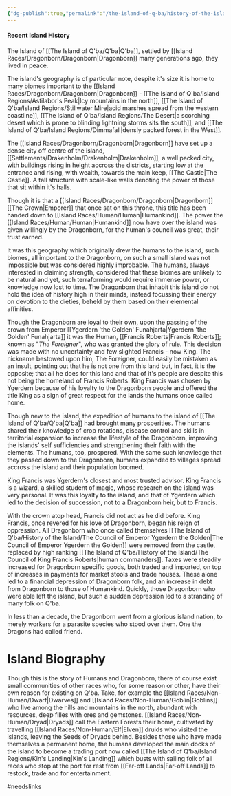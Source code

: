 ```yaml
---
{"dg-publish":true,"permalink":"/the-island-of-q-ba/history-of-the-island/known-information/"}
---
```



#### Recent Island History
The Island of [[The Island of Q'ba/Q'ba\|Q'ba]], settled by [[Island Races/Dragonborn/Dragonborn\|Dragonborn]] many generations ago, they lived in peace. 

The island's geography is of particular note, despite it's size it is home to many biomes important to the [[Island Races/Dragonborn/Dragonborn\|Dragonborn]] - [[The Island of Q'ba/Island Regions/Astilabor's Peak\|Icy mountains in the north]], [[The Island of Q'ba/Island Regions/Stillwater Mire\|acid marshes spread from the western coastline]], [[The Island of Q'ba/Island Regions/The Desert\|a scorching desert which is prone to blinding lightning storms sits the south]], and [[The Island of Q'ba/Island Regions/Dimmafall\|densly packed forest in the West]]. 

The [[Island Races/Dragonborn/Dragonborn\|Dragonborn]] have set up a dense city off centre of the island, [[Settlements/Drakenholm/Drakenholm\|Drakenholm]], a well packed city, with buildings rising in height accross the districts, starting low at the entrance and rising, with wealth, towards the main keep, [[The Castle\|The Castle]]. A tall structure with scale-like walls denoting the power of those that sit within it's halls. 

Though it is that a [[Island Races/Dragonborn/Dragonborn\|Dragonborn]] [[The Crown\|Emporer]] that once sat on this throne, this title has been handed down to [[Island Races/Human/Human\|Humankind]]. The power the [[Island Races/Human/Human\|Humankind]] now have over the island was given willingly by the Dragonborn, for the human's council was great, their trust earned. 

It was this geography which originally drew the humans to the island, such biomes, all important to the Dragonborn, on such a small island was not impossible but was considered highly improbable. The humans, always interested in claiming strength, considered that these biomes are unlikely to be natural and yet, such terraforming would require immense power, or knowledge now lost to time. The Dragonborn that inhabit this island do not hold the idea of history high in their minds, instead focussing their energy on devotion to the dieties, beheld by them based on their elemental affinities. 

Though the Dragonborn are loyal to their own, upon the passing of the crown from Emperor [[Ygerdern 'the Golden' Funahjarta\|Ygerdern 'the Golden' Funahjarta]] it was the Human, [[Francis Roberts\|Francis Roberts]]; known as "*The Foreigner*", who was granted the glory of rule. This decision was made with no uncertainty and few slighted Francis - now King. The nickname bestowed upon him, The Foreigner, could easily be mistaken as an insult, pointing out that he is not one from this land but, in fact, it is the opposite; that all he does for this land and that of it's people are despite this not being the homeland of Francis Roberts. King Francis was chosen by Ygerdern because of his loyalty to the Dragonborn people and offered the title King as a sign of great respect for the lands the humans once called home. 

Though new to the island, the expedition of humans to the island of [[The Island of Q'ba/Q'ba\|Q'ba]] had brought many prosperities. The humans shared their knowledge of crop rotations, disease control and skills in territorial expansion to increase the lifestyle of the Dragonborn, improving the islands' self sufficiencies and strengthening their faith with the elements. The humans, too, prospered. With the same such knowledge that they passed down to the Dragonborn, humans expanded to villages spread accross the island and their population boomed. 

King Francis was Ygerdern's closest and most trusted advisor. King Francis is a wizard, a skilled student of magic, whose research on the island was very personal. It was this loyalty to the island, and that of Ygerdern which led to the decision of succession, not to a Dragonborn heir, but to Francis. 
 
With the crown atop head, Francis did not act as he did before. King Francis, once revered for his love of Dragonborn, began his reign of oppression. All Dragonborn who once called themselves [[The Island of Q'ba/History of the Island/The Council of Emperor Ygerdern the Golden\|The Council of Emperor Ygerdern the Golden]] were removed from the castle, replaced by high ranking [[The Island of Q'ba/History of the Island/The Council of King Francis Roberts\|human commanders]]. Taxes were steadily increased for Dragonborn specific goods, both traded and imported, on top of increases in payments for market stools and trade houses. These alone led to a financial depression of Dragonborn folk, and an increase in debt from Dragonborn to those of Humankind.  Quickly, those Dragonborn who were able left the island, but such a sudden depression led to a stranding of many folk on Q'ba. 

In less than a decade, the Dragonborn went from a glorious island nation, to merely workers for a parasite species who stood over them. One the Dragons had called friend. 

# Island Biography

Though this is the story of Humans and Dragonborn, there of course exist small communities of other races who, for some reason or other, have their own reason for existing on Q'ba. Take, for example the [[Island Races/Non-Human/Dwarf\|Dwarves]] and [[Island Races/Non-Human/Goblin\|Goblins]] who live among the hills and mountains in the north, abundant with resources, deep filles with ores and gemstones. [[Island Races/Non-Human/Dryad\|Dryads]] call the Eastern Forests their home, cultivated by travelling [[Island Races/Non-Human/Elf\|Elven]] druids who visited the islands, leaving the Seeds of Dryads behind. Besides those who have made themselves a permanent home, the humans developed the main docks of the island to become a trading port now called [[The Island of Q'ba/Island Regions/Kin's Landing\|Kin's Landing]] which busts with sailing folk of all races who stop at the port for rest from [[Far-off Lands\|Far-off Lands]] to restock, trade and for entertainment. 

#needslinks 

